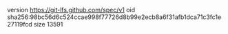 version https://git-lfs.github.com/spec/v1
oid sha256:98bc56d6c524ccae998f77726d8b99e2ecb8a6f31afb1dca71c3fc1e27119fcd
size 13591
